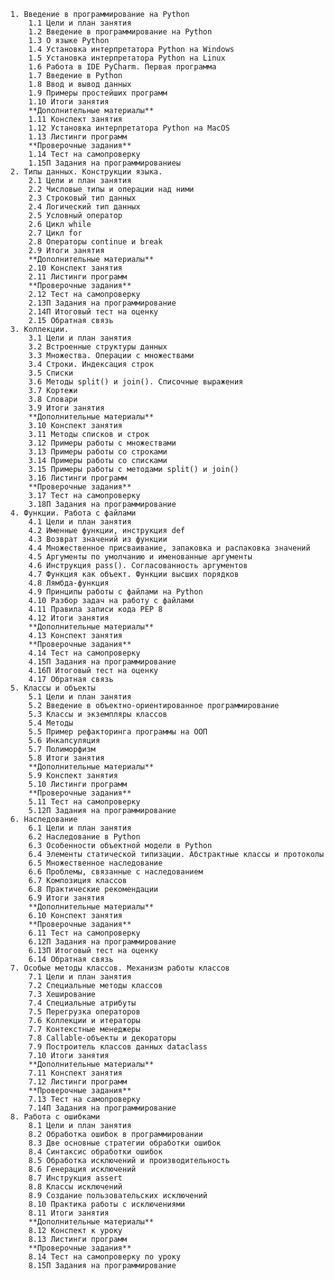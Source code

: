     1. Введение в программирование на Python
        1.1 Цели и план занятия
        1.2 Введение в программирование на Python
        1.3 О языке Python
        1.4 Установка интерпретатора Python на Windows
        1.5 Установка интерпретатора Python на Linux
        1.6 Работа в IDE PyCharm. Первая программа
        1.7 Введение в Python
        1.8 Ввод и вывод данных
        1.9 Примеры простейших программ
        1.10 Итоги занятия
        **Дополнительные материалы**
        1.11 Конспект занятия
        1.12 Установка интерпретатора Python на MacOS
        1.13 Листинги программ
        **Проверочные задания**
        1.14 Тест на самопроверку
        1.15П Задания на программированиеы
    2. Типы данных. Конструкции языка.
        2.1 Цели и план занятия
        2.2 Числовые типы и операции над ними
        2.3 Строковый тип данных
        2.4 Логический тип данных
        2.5 Условный оператор
        2.6 Цикл while
        2.7 Цикл for
        2.8 Операторы continue и break
        2.9 Итоги занятия
        **Дополнительные материалы**
        2.10 Конспект занятия
        2.11 Листинги программ
        **Проверочные задания**
        2.12 Тест на самопроверку
        2.13П Задания на программирование
        2.14П Итоговый тест на оценку
        2.15 Обратная связь
    3. Коллекции.
        3.1 Цели и план занятия
        3.2 Встроенные структуры данных
        3.3 Множества. Операции с множествами
        3.4 Строки. Индексация строк
        3.5 Списки
        3.6 Методы split() и join(). Списочные выражения
        3.7 Кортежи
        3.8 Словари
        3.9 Итоги занятия
        **Дополнительные материалы**
        3.10 Конспект занятия
        3.11 Методы списков и строк
        3.12 Примеры работы с множествами
        3.13 Примеры работы со строками
        3.14 Примеры работы со списками
        3.15 Примеры работы с методами split() и join()
        3.16 Листинги программ
        **Проверочные задания**
        3.17 Тест на самопроверку
        3.18П Задания на программирование
    4. Функции. Работа с файлами
        4.1 Цели и план занятия
        4.2 Именные функции, инструкция def
        4.3 Возврат значений из функции
        4.4 Множественное присваивание, запаковка и распаковка значений
        4.5 Аргументы по умолчанию и именованные аргументы
        4.6 Инструкция pass(). Согласованность аргументов
        4.7 Функция как объект. Функции высших порядков
        4.8 Лямбда-функция
        4.9 Принципы работы с файлами на Python
        4.10 Разбор задач на работу с файлами
        4.11 Правила записи кода PEP 8
        4.12 Итоги занятия
        **Дополнительные материалы**
        4.13 Конспект занятия
        **Проверочные задания**
        4.14 Тест на самопроверку
        4.15П Задания на программирование
        4.16П Итоговый тест на оценку
        4.17 Обратная связь
    5. Классы и объекты
        5.1 Цели и план занятия
        5.2 Введение в объектно-ориентированное программирование
        5.3 Классы и экземпляры классов
        5.4 Методы
        5.5 Пример рефакторинга программы на ООП
        5.6 Инкапсуляция
        5.7 Полиморфизм
        5.8 Итоги занятия
        **Дополнительные материалы**
        5.9 Конспект занятия
        5.10 Листинги программ
        **Проверочные задания**
        5.11 Тест на самопроверку
        5.12П Задания на программирование
    6. Наследование
        6.1 Цели и план занятия
        6.2 Наследование в Python
        6.3 Особенности объектной модели в Python
        6.4 Элементы статической типизации. Абстрактные классы и протоколы
        6.5 Множественное наследование
        6.6 Проблемы, связанные с наследованием
        6.7 Композиция классов
        6.8 Практические рекомендации
        6.9 Итоги занятия
        **Дополнительные материалы**
        6.10 Конспект занятия
        **Проверочные задания**
        6.11 Тест на самопроверку
        6.12П Задания на программирование
        6.13П Итоговый тест на оценку
        6.14 Обратная связь
    7. Особые методы классов. Механизм работы классов
        7.1 Цели и план занятия
        7.2 Специальные методы классов
        7.3 Хеширование
        7.4 Специальные атрибуты
        7.5 Перегрузка операторов
        7.6 Коллекции и итераторы
        7.7 Контекстные менеджеры
        7.8 Callable-объекты и декораторы
        7.9 Построитель классов данных dataclass
        7.10 Итоги занятия
        **Дополнительные материалы**
        7.11 Конспект занятия
        7.12 Листинги программ
        **Проверочные задания**
        7.13 Тест на самопроверку
        7.14П Задания на программирование
    8. Работа с ошибками
        8.1 Цели и план занятия
        8.2 Обработка ошибок в программировании
        8.3 Две основные стратегии обработки ошибок
        8.4 Синтаксис обработки ошибок
        8.5 Обработка исключений и производительность
        8.6 Генерация исключений
        8.7 Инструкция assert
        8.8 Классы исключений
        8.9 Создание пользовательских исключений
        8.10 Практика работы с исключениями
        8.11 Итоги занятия
        **Дополнительные материалы**
        8.12 Конспект к уроку
        8.13 Листинги программ
        **Проверочные задания**
        8.14 Тест на самопроверку по уроку
        8.15П Задания на программирование